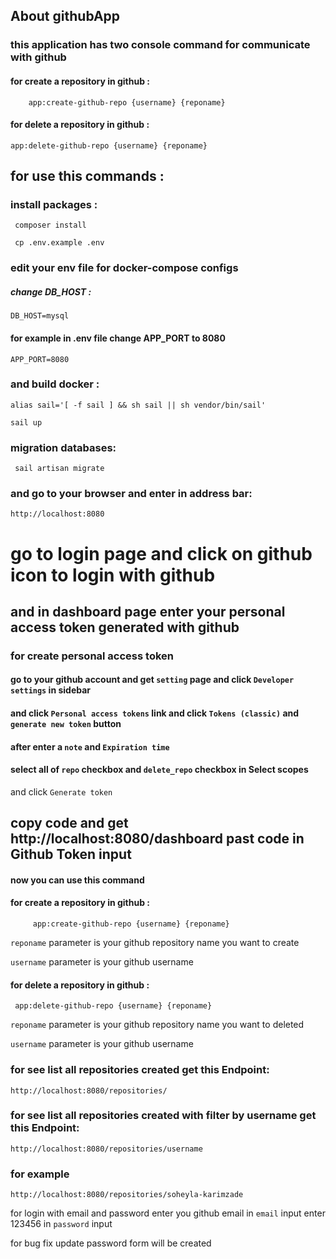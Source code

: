 
## About githubApp

### this application has two console command for communicate with github

#### for create a repository in github : 
        app:create-github-repo {username} {reponame}
        
#### for delete a repository in github : 
    app:delete-github-repo {username} {reponame}


## for use this commands :
### install packages :
     composer install
     
     cp .env.example .env
     
### edit your env file for docker-compose configs
##### change DB_HOST :
    DB_HOST=mysql
    
#### for example in .env file change APP_PORT to 8080  
    APP_PORT=8080
    
### and build docker : 
    alias sail='[ -f sail ] && sh sail || sh vendor/bin/sail'
    
    sail up

### migration databases:
     sail artisan migrate
     
### and go to your browser and enter in address bar:
    http://localhost:8080
    
# go to login page and click on github icon to login with github
## and in dashboard page enter your personal access token generated with github
### for create personal access token
#### go to your github account and get `setting` page and click `Developer settings` in sidebar
#### and click `Personal access tokens` link and click  `Tokens (classic)`  and `generate new token` button
#### after enter a `note` and `Expiration time`
#### select all of `repo` checkbox and `delete_repo` checkbox in Select scopes
and click `Generate token`
## copy code and get http://localhost:8080/dashboard past code in Github Token input


#### now you can use this command
 #### for create a repository in github : 
         app:create-github-repo {username} {reponame}         
`reponame` parameter is your github repository name you want to create

`username` parameter is your github username

 #### for delete a repository in github : 
     app:delete-github-repo {username} {reponame}
`reponame` parameter is your github repository name you want to deleted

`username` parameter is your github username

### for see list all repositories created get this Endpoint:
    http://localhost:8080/repositories/

### for see list all repositories created with filter by username get this Endpoint:
    http://localhost:8080/repositories/username
### for example
    http://localhost:8080/repositories/soheyla-karimzade
    
    
for login with email and password 
enter you github email in `email` input
enter 123456 in `password` input

for bug fix update password form will be created
 
    

      
     


    

    

